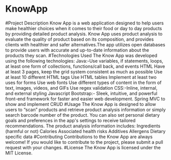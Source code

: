 # KnowApp
#Project Description
Know App is a web application designed to help users make healthier choices when it comes to their food or day to day products by providing detailed product analysis. Know App uses product analysis to evaluate the quality of product based on its composition, and provides clients with healthier and safer alternatives.The app utilizes open databases to provide users with accurate and up-to-date information about the products they scan.
#Technologies Used
The Know App was developed using the following technologies:
Java:-Use variables, if statements, loops, at least one form of collections, functions/call back, and events
HTML
Have at least 3 pages, keep the grid system consistent as much as possible
Use at least 10 different HTML tags
Use HTML tables
Implement at least two uses for forms
Use web fonts
Use different types of content in the form of text, images, videos, and GIFs
Use regex validation
CSS:-Inline, internal, and external styling
Javascript
Bootstrap:- Sleek, intuitive, and powerful front-end framework for faster and easier web development.
Spring MVC to show and implement CRUD
#Usage
The Know App is designed to allow users to “scan” products and retrieve product analysis information or simply search barcode number of the product. 
You can also set personal dietary goals and preferences in the app's settings to receive tailored recommendations. 
The product analysis information includes:
Ingredients (harmful or not)
Calories
Associated health risks
Additives
Allergens
Dietary specific data
#Contributing
Contributions to the Know App are always welcome! If you would like to contribute to the project, please submit a pull request with your changes.
#License
The Know App is licensed under the MIT License.
